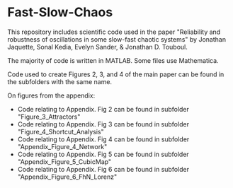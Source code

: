 # Fast-Slow-Chaos

This repository includes scientific code used in the paper 
"Reliability and robustness of oscillations in some slow-fast chaotic systems" 
by Jonathan Jaquette, Sonal Kedia, Evelyn Sander, & Jonathan D. Touboul.

The majority of code is written in MATLAB. Some files use Mathematica. 

Code used to create Figures 2, 3, and 4 of the main paper can be found in the subfolders with the same name. 

On figures from the appendix:
- Code relating to Appendix. Fig 2 can be found in subfolder "Figure_3_Attractors"
- Code relating to Appendix. Fig 3 can be found in subfolder "Figure_4_Shortcut_Analysis"
- Code relating to Appendix. Fig 4 can be found in subfolder "Appendix_Figure_4_Network"
- Code relating to Appendix. Fig 5 can be found in subfolder "Appendix_Figure_5_CubicMap"
- Code relating to Appendix. Fig 6 can be found in subfolder "Appendix_Figure_6_FhN_Lorenz"
